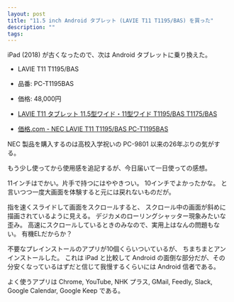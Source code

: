 ```yaml
---
layout: post
title: "11.5 inch Android タブレット (LAVIE T11 T1195/BAS) を買った"
description: ""
tags: 
---
```

iPad (2018) が古くなったので、次は Android タブレットに乗り換えた。

* LAVIE T11 T1195/BAS
* 品番: PC-T1195BAS
* 価格: 48,000円

* [LAVIE T11 タブレット 11.5型ワイド・11型ワイド T1195/BAS T1175/BAS](https://www.nec-lavie.jp/products/tablet/lavie/laviet11/)
* [価格.com - NEC LAVIE T11 T1195/BAS PC-T1195BAS](https://kakaku.com/item/K0001327260/)

NEC 製品を購入するのは高校入学祝いの PC-9801 以来の26年ぶりの気がする。

もう少し使ってから使用感を追記するが、今日届いて一日使っての感想。

11インチはでかい。片手で持つにはややきつい。
10インチでよかったかな。
と言いつつ一度大画面を体験すると元には戻れないものだが。

指を速くスライドして画面をスクロールすると、
スクロール中の画面が斜めに描画されているように見える。
デジカメのローリングシャッター現象みたいな歪み。
高速にスクロールしているときのみなので、実用上はなんの問題もない。
有機ELだからか？

不要なプレインストールのアプリが10個くらいついているが、
ちまちまとアンインストールした。
これは iPad と比較して Android の面倒な部分だが、その分安くなっているはずだと信じて我慢するくらいには Android 信者である。

よく使うアプリは Chrome, YouTube, NHK プラス, GMail, Feedly, Slack, Google Calendar, Google Keep である。
